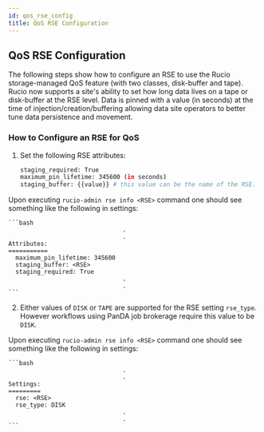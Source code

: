 ```yaml
---
id: qos_rse_config
title: QoS RSE Configuration
---
```


## QoS RSE Configuration

The following steps show how to configure an RSE to use the Rucio storage-managed QoS feature (with two classes, disk-buffer and tape).  Rucio now supports a site's ability to set how long data lives on a tape or disk-buffer at the RSE level.  Data is pinned with a value (in seconds) at the time of injection/creation/buffering allowing data site operators to better tune data persistence and movement.

### How to Configure an RSE for QoS

1. Set the following RSE attributes:

    ```bash
    staging_required: True
    maximum_pin_lifetime: 345600 (in seconds)
    staging_buffer: {{value}} # this value can be the name of the RSE.
    ```

Upon executing `rucio-admin rse info <RSE>` command one should see something like the following in settings:

    ```bash
                                    .
                                    .
    Attributes:
    ===========
      maximum_pin_lifetime: 345600
      staging_buffer: <RSE>
      staging_required: True
                                    .
                                    .
    ```

2. Either values of `DISK` or `TAPE` are supported for the RSE setting `rse_type`.  However workflows using PanDA job brokerage require this value to be `DISK`.

Upon executing `rucio-admin rse info <RSE>` command one should see something like the following in settings:

    ```bash
                                    .
                                    .
    Settings:
    =========
      rse: <RSE>
      rse_type: DISK
                                    .
                                    .
    ```
